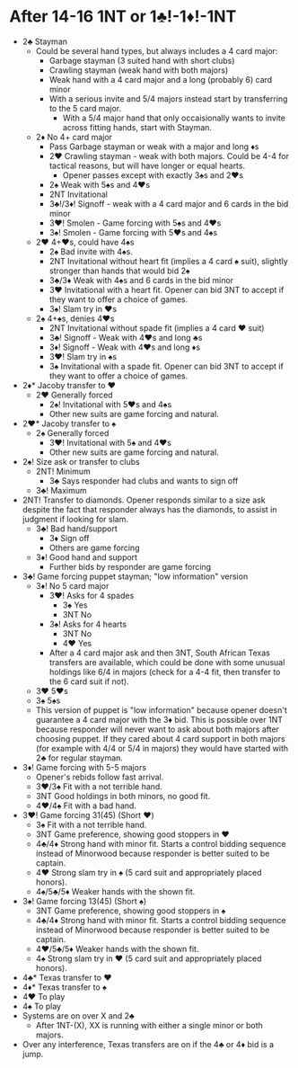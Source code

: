 # After 14-16 1NT or 1♣️!-1♦️!-1NT

* 2♣️ Stayman
    * Could be several hand types, but always includes a 4 card major:
        * Garbage stayman (3 suited hand with short clubs)
        * Crawling stayman (weak hand with both majors)
        * Weak hand with a 4 card major and a long (probably 6) card minor
        * With a serious invite and 5/4 majors instead start by transferring to
          the 5 card major.
            * With a 5/4 major hand that only occaisionally wants to invite
              across fitting hands, start with Stayman.
    * 2♦️ No 4+ card major
        * Pass Garbage stayman or weak with a major and long ♦️s
        * 2♥️ Crawling stayman - weak with both majors. Could be 4-4 for
          tactical reasons, but will have longer or equal hearts.
            * Opener passes except with exactly 3♠️s and 2♥️s
        * 2♠️ Weak with 5♠️s and 4♥️s
        * 2NT Invitational
        * 3♣️!/3♦️! Signoff - weak with a 4 card major and 6 cards in the bid minor
        * 3♥️! Smolen - Game forcing with 5♠️s and 4♥️s
        * 3♠️! Smolen - Game forcing with 5♥️s and 4♠️s
    * 2♥️ 4+♥️s, could have 4♠️s
        * 2♠️ Bad invite with 4♠️s.
        * 2NT Invitational without heart fit (implies a 4 card ♠️ suit),
          slightly stronger than hands that would bid 2♠️
        * 3♣️/3♦️ Weak with 4♠️s and 6 cards in the bid minor
        * 3♥️ Invitational with a heart fit. Opener can bid 3NT to accept if they
          want to offer a choice of games.
        * 3♠️! Slam try in ♥️s
    * 2♠️ 4+♠️s, denies 4♥️s
        * 2NT Invitational without spade fit (implies a 4 card ♥️ suit)
        * 3♣️! Signoff - Weak with 4♥️s and long ♣️s
        * 3♦️! Signoff - Weak with 4♥️s and long ♦️s
        * 3♥️! Slam try in ♠️s
        * 3♠️  Invitational with a spade fit. Opener can bid 3NT to accept if
          they want to offer a choice of games.
* 2♦️\* Jacoby transfer to ♥️
    * 2♥️ Generally forced
        * 2♠️! Invitational with 5♥️s and 4♠️s
        * Other new suits are game forcing and natural.
* 2♥️\* Jacoby transfer to ♠️
    * 2♠️ Generally forced
        * 3♥️! Invitational with 5♠️ and 4♥️s
        * Other new suits are game forcing and natural.
* 2♠️! Size ask or transfer to clubs
    * 2NT! Minimum
        * 3♣️ Says responder had clubs and wants to sign off
    * 3♣️! Maximum
* 2NT! Transfer to diamonds. Opener responds similar to a size ask despite the
  fact that responder always has the diamonds, to assist in judgment if looking
  for slam.
    * 3♣️! Bad hand/support
        * 3♦️ Sign off
        * Others are game forcing
    * 3♦️! Good hand and support
        * Further bids by responder are game forcing
* 3♣️! Game forcing puppet stayman; "low information" version
    * 3♦️! No 5 card major
        * 3♥️! Asks for 4 spades
            * 3♠️ Yes
            * 3NT No
        * 3♠️! Asks for 4 hearts
            * 3NT No
            * 4♥️ Yes
        * After a 4 card major ask and then 3NT, South African Texas transfers
          are available, which could be done with some unusual holdings like
          6/4 in majors (check for a 4-4 fit, then transfer to the 6 card suit
          if not).
    * 3♥️ 5♥️s
    * 3♠️ 5♠️s
    * This version of puppet is "low information" because opener doesn't
      guarantee a 4 card major with the 3♦️ bid. This is possible over 1NT
      because responder will never want to ask about both majors after choosing
      puppet. If they cared about 4 card support in both majors (for example
      with 4/4 or 5/4 in majors) they would have started with 2♣️ for regular
      stayman.
* 3♦️! Game forcing with 5-5 majors
    * Opener's rebids follow fast arrival.
    * 3♥️/3♠️ Fit with a not terrible hand.
    * 3NT Good holdings in both minors, no good fit.
    * 4♥️/4♠️ Fit with a bad hand.
* 3♥️! Game forcing 31(45) (Short ♥️)
    * 3♠️ Fit with a not terrible hand.
    * 3NT Game preference, showing good stoppers in ♥️
    * 4♣️/4♦️ Strong hand with minor fit. Starts a control bidding sequence
      instead of Minorwood because responder is better suited to be captain.
    * 4♥️ Strong slam try in ♠️ (5 card suit and appropriately placed honors).
    * 4♠️/5♣️/5♦️ Weaker hands with the shown fit.
* 3♠️! Game forcing 13(45) (Short ♠️)
    * 3NT Game preference, showing good stoppers in ♠️
    * 4♣️/4♦️ Strong hand with minor fit. Starts a control bidding sequence
      instead of Minorwood because responder is better suited to be captain.
    * 4♥️/5♣️/5♦️ Weaker hands with the shown fit.
    * 4♠️ Strong slam try in ♥️ (5 card suit and appropriately placed honors).
* 4♣️\* Texas transfer to ♥️
* 4♦️\* Texas transfer to ♠️
* 4♥️ To play
* 4♠️ To play
* Systems are on over X and 2♣️
    * After 1NT-(X), XX is running with either a single minor or both majors.
* Over any interference, Texas transfers are on if the 4♣️ or 4♦️ bid is a jump.

